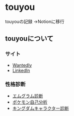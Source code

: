 # touyou

touyouの記録
→Notionに移行

## touyouについて

### サイト

- [Wantedly](https://www.wantedly.com/users/47300)
- [LinkedIn](https://www.linkedin.com/in/touyou/)

### 性格診断

- [エムグラム診断](https://mgram.me/ja/share/LrbUJrQRGJnLPsrkfih)
- [ポケモン自己分析](https://www.pokemon.co.jp/corporate/job/pokemoncenter/special/result/diglett.html)
- [キングダムキャラクター診断](https://www.kingdomran.jp/shindan/tou.html)
